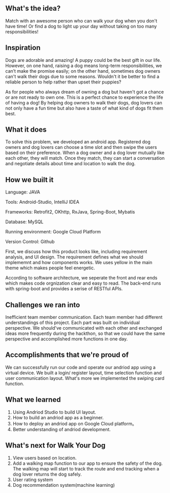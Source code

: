 ## What's the idea? 
Match with an awesome person who can walk your dog when you don't have time! Or find a dog to light up your day without taking on too many responsibilities!



## Inspiration

Dogs are adorable and amazing! A puppy could be the best gift in our life. However, on one hand, raising a dog means long-term responsibilities, we can’t make the promise easily; on the other hand, sometimes dog owners can't walk their dogs due to some reasons. Wouldn't it be better to find a reliable person to help rather than upset their puppies? 

As for people who always dream of owning a dog but haven't got a chance or are not ready to own one. This is a perfect chance to experience the life of having a dog! By helping dog owners to walk their dogs, dog lovers can not only have a fun time but also have a taste of what kind of dogs fit them best. 

## What it does

To solve this problem, we developed an android app. Registered dog owners and dog lovers can choose a time slot and then swipe the users based on their preference.  When a dog owner and a dog lover mutually like each other, they will match. Once they match, they can start a conversation and negotiate details about time and location to walk the dog.


## How we built it

Language: JAVA

Tools: Android-Studio, IntelliJ IDEA

Frameworks: Retrofit2, OKhttp, RxJava, Spring-Boot, Mybatis

Database: MySQL

Running environment: Google Cloud Platform

Version Control: Github

First, we discuss how this product looks like, including requirement analysis, and UI design. The requirement defines what we should implememnt and how components works. We uses yellow in the main theme which makes people feel energetic. 

According to software architecture, we seperate the front and rear ends which makes code orgnization clear and easy to read. The back-end runs with spring-boot and provides a serise of RESTful APIs. 

## Challenges we ran into

Inefficient team member communication. Each team member had different understandings of this project. Each part was built on individual perspective. We should've communicated with each other and exchanged ideas more frequently during the hackthon, so that we could have the same perspective and accomplished more functions in one day.



## Accomplishments that we're proud of
We can successfully run our code and operate our andriod app using a virtual device. We built a login/ register layout, time selection function and user communication layout. 
What's more we implemented the swiping card function.


## What we learned
1. Using Andriod Studio to build UI layout.
2. How to build an andriod app as a beginner.
3. How to deploy an andriod app on Google Cloud platform。
4. Better understanding of andriod development.

## What's next for Walk Your Dog
1. View users based on location.
2. Add a walking map function to our app to ensure the safety of the dog. The walking map will start to track the route and end tracking when a dog lover returns the dog safely.
3. User rating system
4. Dog recommendation system(machine learning)

